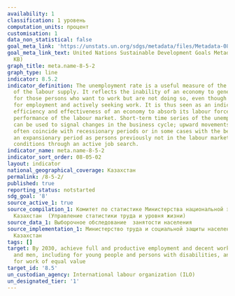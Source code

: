 ```yaml
---
availability: 1
classification: 1 уровень
computation_units: процент
customisation: 1
data_non_statistical: false
goal_meta_link: 'https://unstats.un.org/sdgs/metadata/files/Metadata-08-05-02.pdf '
goal_meta_link_text: United Nations Sustainable Development Goals Metadata (PDF 383
  KB)
graph_title: meta.name-8-5-2
graph_type: line
indicator: 8.5.2
indicator_definition: The unemployment rate is a useful measure of the underutilization
  of the labour supply. It reflects the inability of an economy to generate employment
  for those persons who want to work but are not doing so, even though they are available
  for employment and actively seeking work. It is thus seen as an indicator of the
  efficiency and effectiveness of an economy to absorb its labour force and of the
  performance of the labour market. Short-term time series of the unemployment rate
  can be used to signal changes in the business cycle; upward movements in the indicator
  often coincide with recessionary periods or in some cases with the beginning of
  an expansionary period as persons previously not in the labour market begin to test
  conditions through an active job search.
indicator_name: meta.name-8-5-2
indicator_sort_order: 08-05-02
layout: indicator
national_geographical_coverage: Казахстан
permalink: /8-5-2/
published: true
reporting_status: notstarted
sdg_goal: '8'
source_active_1: true
source_compilation_1: Комитет по статистике Министерства национальной экономики Республики
  Казахстан  (Управление статистики труда и уровня жизни)
source_data_1: Выборочное обследование  занятости населения
source_implementation_1: Министерство труда и социальной защиты населения Республики
  Казахстан
tags: []
target: By 2030, achieve full and productive employment and decent work for all women
  and men, including for young people and persons with disabilities, and equal pay
  for work of equal value
target_id: '8.5'
un_custodian_agency: International labour organization (ILO)
un_designated_tier: '1'
---
```

